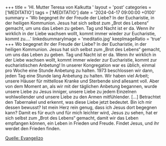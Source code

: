 +++
title = 'Hl. Mutter Teresa von Kalkutta  '
layout = 'post'
categories = ['MEDITATIO']
tags = ['MEDITATIO']
date = '2024-04-17 09:00:00 +0100'
summary = 'Wo begegnet ihr der Freude der Liebe? In der Eucharistie, in der heiligen Kommunion. Jesus hat sich selbst zum „Brot des Lebens“ gemacht, um uns das Leben zu geben. Tag und Nacht ist er da. Wenn ihr wirklich in der Liebe wachsen wollt, kommt immer wieder zur Eucharistie, kommt zu....'
linkedsummaryImage = 'meditatio.jpg'
keepImageRatio = 'true'
+++
  	Wo begegnet ihr der Freude der Liebe? In der Eucharistie, in der heiligen Kommunion. Jesus hat sich selbst zum „Brot des Lebens“ gemacht, um uns das Leben zu geben. Tag und Nacht ist er da. Wenn ihr wirklich in der Liebe wachsen wollt, kommt immer wieder zur Eucharistie, kommt zur eucharistischen Anbetung! In unserer Kongregation war es üblich, einmal pro Woche eine Stunde Anbetung zu halten.<!--more--> 1973 beschlossen wir dann, jeden Tag eine Stunde lang Anbetung zu halten. Wir haben viel Arbeit; unsere Häuser für mittellose Kranke und Sterbende sind allesamt voll. Aber von dem Moment an, als wir mit der täglichen Anbetung begannen, wurde unsere Liebe zu Jesus inniger, unsere Liebe zu jedem Einzelnen wohlwollender und unsere Liebe zu den Armen mitfühlender. […]
Betrachtet den Tabernakel und erkennt, was diese Liebe jetzt bedeutet. Bin ich mir dessen bewusst? Ist mein Herz rein genug, dass ich Jesus dort begegnen kann? Damit es für euch und für mich leichter wird, Jesus zu sehen, hat er sich selbst zum „Brot des Lebens“ gemacht, damit wir das Leben empfangen können, ein Leben in Frieden und Freude. Findet Jesus, und ihr werdet den Frieden finden.



[Quelle: Evangelizo](https://evangeliumtagfuertag.org/DE/gospel)
